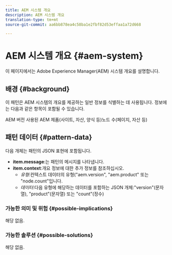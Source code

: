 ```yaml
---
title: AEM 시스템 개요
description: AEM 시스템 개요
translation-type: tm+mt
source-git-commit: aa6bb878ea4c58ba1e2fbf82d53effaa1a72d668

---
```



# AEM 시스템 개요 {#aem-system}

이 페이지에서는 Adobe Experience Manager(AEM) 시스템 개요를 설명합니다.

## 배경 {#background}

이 패턴은 AEM 시스템의 개요를 제공하는 일반 정보를 식별하는 데 사용됩니다. 정보에는 다음과 같은 항목이 포함될 수 있습니다.

AEM 버전 사용된 AEM 제품(사이트, 자산, 양식 등)노드 수(페이지, 자산 등)

## 패턴 데이터 {#pattern-data}

다음 개체는 패턴의 JSON 표현에 포함됩니다.

* **item.message**:는 패턴의 메시지를 나타냅니다.
* **item.context**:개요 정보에 대한 추가 정보를 참조하십시오.
   * *유형*:컨텍스트 데이터의 유형(&quot;aem.version&quot;, &quot;aem.product&quot; 또는 &quot;node.count&quot;입니다.
   * *데이터*:다음 유형에 해당하는 데이터를 포함하는 JSON 개체:&quot;version&quot;(문자열), &quot;product&quot;(문자열) 또는 &quot;count&quot;(정수)

### 가능한 의미 및 위험 {#possible-implications}

해당 없음.

### 가능한 솔루션 {#possible-solutions}

해당 없음.

